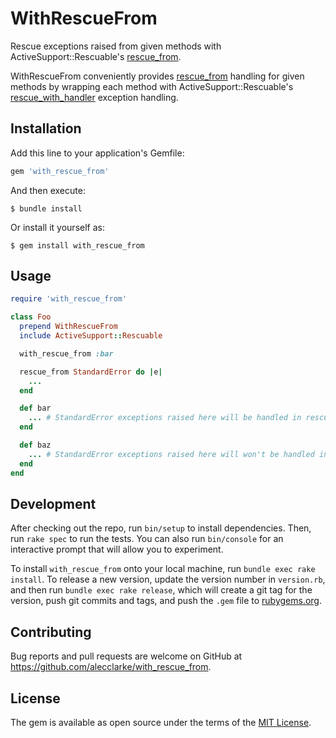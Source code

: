 # WithRescueFrom

Rescue exceptions raised from given methods with ActiveSupport::Rescuable's [rescue_from](https://api.rubyonrails.org/classes/ActiveSupport/Rescuable/ClassMethods.html#method-i-rescue_from).

WithRescueFrom conveniently provides [rescue_from](https://api.rubyonrails.org/classes/ActiveSupport/Rescuable/ClassMethods.html#method-i-rescue_from) handling for given methods by wrapping each method with ActiveSupport::Rescuable's [rescue_with_handler](https://api.rubyonrails.org/classes/ActiveSupport/Rescuable.html#method-i-rescue_with_handler) exception handling.

## Installation

Add this line to your application's Gemfile:

```ruby
gem 'with_rescue_from'
```

And then execute:

    $ bundle install

Or install it yourself as:

    $ gem install with_rescue_from

## Usage

```ruby
require 'with_rescue_from'

class Foo
  prepend WithRescueFrom
  include ActiveSupport::Rescuable

  with_rescue_from :bar

  rescue_from StandardError do |e|
    ...
  end

  def bar
    ... # StandardError exceptions raised here will be handled in rescue_from
  end

  def baz
    ... # StandardError exceptions raised here will won't be handled in rescue_from
  end
end
```

## Development

After checking out the repo, run `bin/setup` to install dependencies. Then, run `rake spec` to run the tests. You can also run `bin/console` for an interactive prompt that will allow you to experiment.

To install `with_rescue_from` onto your local machine, run `bundle exec rake install`. To release a new version, update the version number in `version.rb`, and then run `bundle exec rake release`, which will create a git tag for the version, push git commits and tags, and push the `.gem` file to [rubygems.org](https://rubygems.org).

## Contributing

Bug reports and pull requests are welcome on GitHub at https://github.com/alecclarke/with_rescue_from.


## License

The gem is available as open source under the terms of the [MIT License](https://opensource.org/licenses/MIT).
